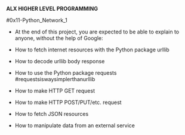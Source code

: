__ALX HIGHER LEVEL PROGRAMMING__

#0x11-Python_Network_1

* At the end of this project, you are expected to be able to explain to anyone, without the help of Google:

* How to fetch internet resources with the Python package urllib
* How to decode urllib body response
* How to use the Python package requests #requestsiswaysimplerthanurllib
* How to make HTTP GET request
* How to make HTTP POST/PUT/etc. request
* How to fetch JSON resources
* How to manipulate data from an external service
